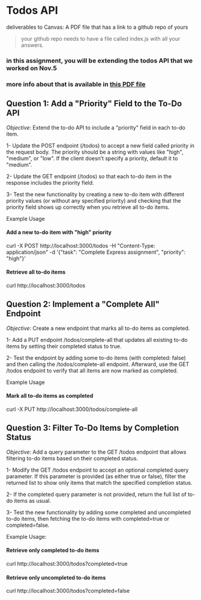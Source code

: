 
# Todos API 

deliverables to Canvas: A PDF file that has a link to a github repo of yours
>your github repo needs to have a file called index.js with all your answers.

### in this assignment, you will be extending the todos API that we worked on Nov.5
### more info about that is available in [this PDF file](https://github.com/nina-mir/CSC317-assignments/blob/d02604a7402289e8055059fe0a93c16a45450b8c/todos-API/guide-NODE-API-todos.pdf)


## Question 1: Add a "Priority" Field to the To-Do API
*Objective*: Extend the to-do API to include a "priority" field in each to-do item.

1- Update the POST endpoint (/todos) to accept a new field called priority in the request body. The priority should be a string with values like "high", "medium", or "low". If the client doesn’t specify a priority, default it to "medium".

2- Update the GET endpoint (/todos) so that each to-do item in the response includes the priority field.

3- Test the new functionality by creating a new to-do item with different priority values (or without any specified priority) and checking that the priority field shows up correctly when you retrieve all to-do items. 

Example Usage
#### Add a new to-do item with "high" priority
curl -X POST http://localhost:3000/todos -H "Content-Type: application/json" -d '{"task": "Complete Express assignment", "priority": "high"}'

#### Retrieve all to-do items
curl http://localhost:3000/todos


## Question 2: Implement a "Complete All" Endpoint
*Objective*: Create a new endpoint that marks all to-do items as completed.

1- Add a PUT endpoint /todos/complete-all that updates all existing to-do items by setting their completed status to true.

2- Test the endpoint by adding some to-do items (with completed: false) and then calling the /todos/complete-all endpoint. Afterward, use the GET /todos endpoint to verify that all items are now marked as completed.

Example Usage 
#### Mark all to-do items as completed
curl -X PUT http://localhost:3000/todos/complete-all

## Question 3: Filter To-Do Items by Completion Status
*Objective*: Add a query parameter to the GET /todos endpoint that allows filtering to-do items based on their completed status.

1- Modify the GET /todos endpoint to accept an optional completed query parameter. If this parameter is provided (as either true or false), filter the returned list to show only items that match the specified completion status.

2- If the completed query parameter is not provided, return the full list of to-do items as usual.

3- Test the new functionality by adding some completed and uncompleted to-do items, then fetching the to-do items with completed=true or completed=false.

Example Usage:

#### Retrieve only completed to-do items
curl http://localhost:3000/todos?completed=true

#### Retrieve only uncompleted to-do items
curl http://localhost:3000/todos?completed=false
